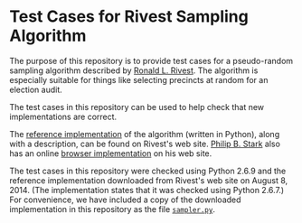 Test Cases for Rivest Sampling Algorithm
========================================

The purpose of this repository is to provide test cases for a
pseudo-random sampling algorithm described by [Ronald L. Rivest][rivest].
The algorithm is especially suitable for things like selecting precincts
at random for an election audit.

The test cases in this repository can be used to help check that new
implementations are correct.

The [reference implementation][ref-impl] of the algorithm (written in Python),
along with a description, can be found on Rivest's web site.
[Philip B. Stark][stark] also has an online
[browser implementation][browser-impl] on his web site.

The test cases in this repository were checked using Python 2.6.9 and the
reference implementation downloaded from Rivest's web site on August 8, 2014.
(The implementation states that it was checked using Python 2.6.7.)
For convenience, we have included a copy of the downloaded implementation
in this repository as the file [`sampler.py`](sampler.py).


[browser-impl]: http://www.stat.berkeley.edu/~stark/Java/Html/sha256Rand.htm
[ref-impl]: http://people.csail.mit.edu/rivest/sampler.py
[rivest]: http://people.csail.mit.edu/rivest/
[stark]: http://www.stat.berkeley.edu/~stark/
